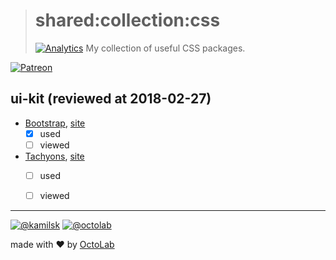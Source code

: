 > # shared:collection:css
> [![Analytics](https://ga-beacon.appspot.com/UA-109817251-4/shared/collection:css?pixel)](https://github.com/kamilsk/shared/tree/collection)
> My collection of useful CSS packages.

[![Patreon](https://img.shields.io/badge/patreon-donate-orange.svg)](https://www.patreon.com/octolab)


## ui-kit (reviewed at 2018-02-27)

- [Bootstrap](https://github.com/twbs/bootstrap), [site](https://getbootstrap.com/)
  - [x] used
  - [ ] viewed

- [Tachyons](https://github.com/tachyons-css/tachyons/), [site](http://tachyons.io/)
  - [ ] used
  - [ ] viewed


---

[![@kamilsk](https://img.shields.io/badge/author-%40kamilsk-blue.svg)](https://twitter.com/ikamilsk)
[![@octolab](https://img.shields.io/badge/sponsor-%40octolab-blue.svg)](https://twitter.com/octolab_inc)

made with ❤️ by [OctoLab](https://www.octolab.org/)
